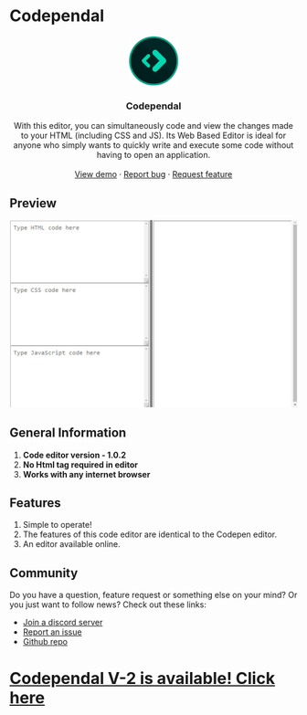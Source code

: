 # Codependal
<p align="center">
  <a href="https://autocode.com/app/abhay557/codependal/">
    <img src="/readme/thumbnail.png" alt="Logo" width="86" height="86"/>
  </a>
</p>
  <h3 align="center">Codependal</h3>

  <p align="center">
   With this editor, you can simultaneously code and view the changes made to your HTML (including CSS and JS).
Its Web Based Editor is ideal for anyone who simply wants to quickly write and execute some code without having to open an application.
    <br />
    <br />
    <a href="https://autocode.com/app/abhay557/codependal/">View demo</a>
    ·
    <a href="https://github.com/Abhay557/Codependal/issues">Report bug</a>
    ·
    <a href="https://github.com/Abhay557/Codependal/issues">Request feature</a>
  </p>

## Preview
![1](/readme/gallery/1.jpg)

## General Information 
1. **Code editor version - 1.0.2** 
2. **No Html tag required in editor** 
3. **Works with any internet browser**

## Features
1. Simple to operate!
2. The features of this code editor are identical to the Codepen editor.
3. An editor available online.

## Community
Do you have a question, feature request or something else on your mind?
Or you just want to follow  news?
Check out these links:

* [Join a discord server](https://discord.gg/CUgHj4X7uB)
* [Report an issue](https://github.com/Abhay557/Codependal/issues/new)
* [Github repo](https://github.com/Abhay557/Codependal)
 
# [Codependal V-2 is available! Click here](https://github.com/abhay557/Codependal-V2/)
